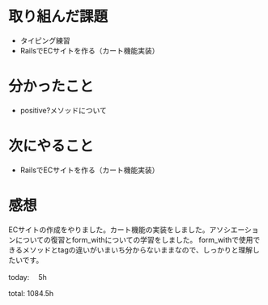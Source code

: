 #  取り組んだ課題
- タイピング練習
- RailsでECサイトを作る（カート機能実装）


# 分かったこと
- positive?メソッドについて

# 次にやること
- RailsでECサイトを作る（カート機能実装）


# 感想
ECサイトの作成をやりました。カート機能の実装をしました。アソシエーションについての復習とform_withについての学習をしました。
form_withで使用できるメソッドとtagの違いがいまいち分からないままなので、しっかりと理解したいです。

today: 　5h

total: 1084.5h
